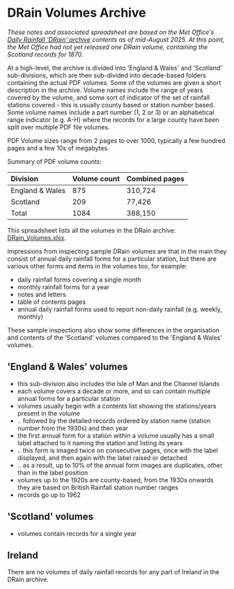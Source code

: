 # DRain Volumes Archive

*These notes and associated spreadsheet are based on the Met Office's [Daily Rainfall 'DRain' archive](https://digital.nmla.metoffice.gov.uk/index.php?name=SO_9903efdf-7f99-4cae-a723-8b3f426eea20) contents as of 
mid-August 2025. At this point, the Met Office had not yet released one DRain volume, containing the Scotland records for 1870.* 

At a high-level, the archive is divided into 'England & Wales' and 'Scotland' sub-divisions, which are then sub-divided into decade-based folders containing the actual PDF volumes. Some of the volumes are given a 
short description in the archive. Volume names include the range of years covered by the volume, and some sort of indicator of the set of rainfall stations covered - this is usually county based or 
station number based. Some volume names include a part number (1, 2 or 3) or an alphabetical range indicator (e.g. A-H) where the records for a large
county have been split over multiple PDF file volumes.

PDF Volume sizes range from 2 pages to over 1000, typically a few hundred pages and a few 10s of megabytes. 

Summary of PDF volume counts:

|Division|Volume count|Combined pages|
|:-------|------------|--------------|
|England & Wales|875|310,724|
|Scotland|209|77,426|
|Total|1084|388,150|

This spreadsheet lists all the volumes in the DRain archive: [DRain_Volumes.xlsx](DRain_Volumes.xlsx). 

Impressions from inspecting sample DRain volumes are that in the main they consist of annual daily rainfall forms for a particular station, but there are various other forms and items in
the volumes too, for example:

* daily rainfall forms covering a single month
* monthly rainfall forms for a year
* notes and letters
* table of contents pages
* annual daily rainfall forms used to report non-daily rainfall (e.g. weekly, monthly)

These sample inspections also show some differences in the organisation and contents of the 'Scotland' volumes compared to the 'England & Wales' volumes.

## 'England & Wales' volumes

* this sub-division also includes the Isle of Man and the Channel Islands
* each volume covers a decade or more, and so can contain multiple annual forms for a particular station
* volumes usually begin with a contents list showing the stations/years present in the volume
* .. followed by the detailed records ordered by station name (station number from the 1930s) and then year
* the first annual form for a station within a volume usually has a small label attached to it naming the station and listing its years
* .. this form is imaged twice on consecutive pages, once with the label displayed, and then again with the label raised or detached
* .. as a result, up to 10% of the annual form images are duplicates, other than in the label position
* volumes up to the 1920s are county-based, from the 1930s onwards they are based on British Rainfall station number ranges 
* records go up to 1962

## 'Scotland' volumes

* volumes contain records for a single year


## Ireland

There are no volumes of daily rainfall records for any part of Ireland in the DRain archive.
